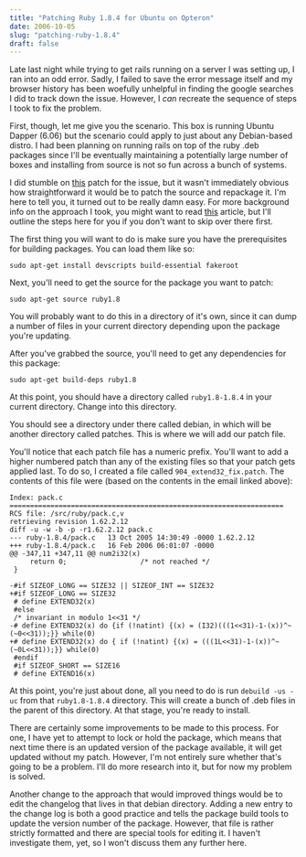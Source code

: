 ```yaml
---
title: "Patching Ruby 1.8.4 for Ubuntu on Opteron"
date: 2006-10-05
slug: "patching-ruby-1.8.4"
draft: false
---
```

Late last night while trying to get rails running on a server I was setting up, I ran into an odd error. Sadly, I failed to save the error message itself and my browser history has been woefully unhelpful in finding the google searches I did to track down the issue. However, I _can_ recreate the sequence of steps I took to fix the problem. 

First, though, let me give you the scenario. This box is running Ubuntu Dapper (6.06) but the scenario could apply to just about any Debian-based distro. I had been planning on running rails on top of the ruby .deb packages since I'll be eventually maintaining a potentially large number of boxes and installing from source is not so fun across a bunch of systems.

I did stumble on [this](https://web.archive.org/web/20071012184444/http://blade.nagaokaut.ac.jp/cgi-bin/scat.rb/ruby/ruby-talk/180119) patch for the issue, but it wasn't immediately obvious how straightforward it would be to patch the source and repackage it. I'm here to tell you, it turned out to be really damn easy. For more background info on the approach I took, you might want to read [this](https://web.archive.org/web/20071012184444/http://www.debian-administration.org/articles/20) article, but I'll outline the steps here for you if you don't want to skip over there first.

The first thing you will want to do is make sure you have the prerequisites for building packages. You can load them like so:

```
sudo apt-get install devscripts build-essential fakeroot
```

Next, you'll need to get the source for the package you want to patch:

```
sudo apt-get source ruby1.8
```

You will probably want to do this in a directory of it's own, since it can dump a number of files in your current directory depending upon the package you're updating.

After you've grabbed the source, you'll need to get any dependencies for this package:

```
sudo apt-get build-deps ruby1.8
```

At this point, you should have a directory called `ruby1.8-1.8.4` in your current directory. Change into this directory. 

You should see a directory under there called debian, in which will be another directory called patches. This is where we will add our patch file.

You'll notice that each patch file has a numeric prefix. You'll want to add a higher numbered patch than any of the existing files so that your patch gets applied last. To do so, I created a file called `904_extend32_fix.patch`. The contents of this file were (based on the contents in the email linked above): 

```
Index: pack.c
===================================================================
RCS file: /src/ruby/pack.c,v
retrieving revision 1.62.2.12
diff -u -w -b -p -r1.62.2.12 pack.c
--- ruby-1.8.4/pack.c   13 Oct 2005 14:30:49 -0000 1.62.2.12
+++ ruby-1.8.4/pack.c   16 Feb 2006 06:01:07 -0000
@@ -347,11 +347,11 @@ num2i32(x)
     return 0;                  /* not reached */
 }

-#if SIZEOF_LONG == SIZE32 || SIZEOF_INT == SIZE32
+#if SIZEOF_LONG == SIZE32
 # define EXTEND32(x) 
 #else
 /* invariant in modulo 1<<31 */
-# define EXTEND32(x) do {if (!natint) {(x) = (I32)(((1<<31)-1-(x))^~(~0<<31));}} while(0)
+# define EXTEND32(x) do { if (!natint) {(x) = (((1L<<31)-1-(x))^~(~0L<<31));}} while(0)
 #endif
 #if SIZEOF_SHORT == SIZE16
 # define EXTEND16(x)
```

At this point, you're just about done, all you need to do is run `debuild -us -uc` from that `ruby1.8-1.8.4` directory. This will create a bunch of .deb files in the parent of this directory. At that stage, you're ready to install. 

There are certainly some improvements to be made to this process. For one, I have yet to attempt to lock or hold the package, which means that next time there is an updated version of the package available, it will get updated without my patch. However, I'm not entirely sure whether that's going to be a problem. I'll do more research into it, but for now my problem is solved.

Another change to the approach that would improved things would be to edit the changelog that lives in that debian directory. Adding a new entry to the change log is both a good practice and tells the package build tools to update the version number of the package. However, that file is rather strictly formatted and there are special tools for editing it. I haven't investigate them, yet, so I won't discuss them any further here.
